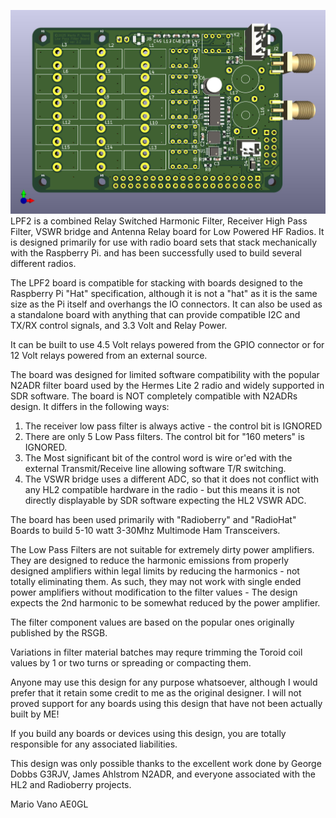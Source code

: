 ![3dView](txfilters21/3dF.jpg)
LPF2 is a combined Relay Switched Harmonic Filter, Receiver High Pass Filter, VSWR bridge and Antenna Relay board for Low Powered HF Radios. It is designed primarily for use with radio board sets that stack mechanically with the Raspberry Pi. and has been successfully used to build several different radios.

The LPF2 board is compatible for stacking with boards designed to the Raspberry Pi "Hat" specification, although it is not a "hat" as it is the same size as the Pi itself and overhangs the IO connectors. It can also be used as a standalone board with anything that can provide compatible I2C and TX/RX control signals, and 3.3 Volt and Relay Power.

It can be built to use 4.5 Volt relays powered from the GPIO connector or for 12 Volt relays powered from an external source.

The board was designed for limited software compatibility with the popular N2ADR filter board used by the Hermes Lite 2 radio and widely supported in SDR software. The board is NOT completely compatible with N2ADRs design. It differs in the following ways:

  1. The receiver low pass filter is always active - the control bit is IGNORED
  2. There are only 5 Low Pass filters. The control bit for "160 meters" is IGNORED.
  3. The Most significant bit of the control word is wire or'ed with the external Transmit/Receive line allowing software T/R switching.
  4. The VSWR bridge uses a different ADC, so that it does not conflict with any HL2 compatible hardware in the radio - but this means it is not directly displayable by SDR software expecting the HL2 VSWR ADC.

The board has been used primarily with "Radioberry" and "RadioHat" Boards to build 5-10 watt 3-30Mhz Multimode Ham Transceivers.

The Low Pass Filters are not suitable for extremely dirty power amplifiers. They are designed to reduce the harmonic emissions from properly designed amplifiers within legal limits by reducing the harmonics - not totally eliminating them. As such, they may not work with single ended power amplifiers without modification to the filter values - The design expects the 2nd harmonic to be somewhat reduced by the power amplifier.

The filter component values are based on the popular ones originally published by the RSGB.

Variations in filter material batches may requre trimming the Toroid coil values by 1 or two turns or spreading or compacting them.

Anyone may use this design for any purpose whatsoever, although I would prefer that it retain some credit to me as the original designer. I will not proved support for any boards using this design that have not been actually built by ME!

If you build any boards or devices using this design, you are totally responsible for any associated liabilities.

This design was only possible thanks to the excellent work done by George Dobbs G3RJV, James Ahlstrom N2ADR, and everyone associated with the HL2 and Radioberry projects.

Mario Vano
AE0GL
